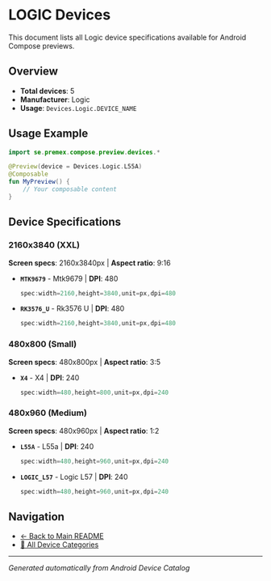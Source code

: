 # LOGIC Devices

This document lists all Logic device specifications available for Android Compose previews.

## Overview

- **Total devices**: 5
- **Manufacturer**: Logic
- **Usage**: `Devices.Logic.DEVICE_NAME`

## Usage Example

```kotlin
import se.premex.compose.preview.devices.*

@Preview(device = Devices.Logic.L55A)
@Composable
fun MyPreview() {
    // Your composable content
}
```

## Device Specifications

### 2160x3840 (XXL)

**Screen specs**: 2160x3840px | **Aspect ratio**: 9:16

- **`MTK9679`** - Mtk9679 | **DPI**: 480
  ```kotlin
  spec:width=2160,height=3840,unit=px,dpi=480
  ```

- **`RK3576_U`** - Rk3576 U | **DPI**: 480
  ```kotlin
  spec:width=2160,height=3840,unit=px,dpi=480
  ```

### 480x800 (Small)

**Screen specs**: 480x800px | **Aspect ratio**: 3:5

- **`X4`** - X4 | **DPI**: 240
  ```kotlin
  spec:width=480,height=800,unit=px,dpi=240
  ```

### 480x960 (Medium)

**Screen specs**: 480x960px | **Aspect ratio**: 1:2

- **`L55A`** - L55a | **DPI**: 240
  ```kotlin
  spec:width=480,height=960,unit=px,dpi=240
  ```

- **`LOGIC_L57`** - Logic L57 | **DPI**: 240
  ```kotlin
  spec:width=480,height=960,unit=px,dpi=240
  ```

## Navigation

- [← Back to Main README](../../README.md)
- [📱 All Device Categories](../README.md)

---
*Generated automatically from Android Device Catalog*
